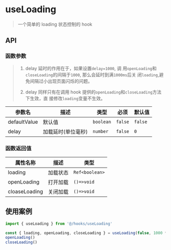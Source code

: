 # useLoading

> 一个简单的 loading 状态控制的 hook

## API

### 函数参数

> 1. delay 延时的作用在于，如果设置`delay=1000`, 调
>    用`openLoading`和`closeLoading`的间隔于`1000`, 那么会延时到满`1000ms`后关
>    闭`loading`,避免间隔过小出现页面闪烁的问题。
>
> 2. delay 同样只有在调用 hook 提供的`openLoading`和`closeLoading`方法下生效，直
>    接修改`loading`变量不生效。

| 参数名       | 描述               | 类型      | 必须    | 默认值  |
| ------------ | ------------------ | --------- | ------- | ------- |
| defaultValue | 默认值             | `boolean` | `false` | `false` |
| delay        | 加载延时(单位毫秒) | `number`  | `false` | `0`     |

### 函数返回值

| 属性名称      | 描述     | 类型           |
| ------------- | -------- | -------------- |
| loading       | 加载状态 | `Ref<boolean>` |
| openLoading   | 打开加载 | `()=>void`     |
| cloaseLoading | 关闭加载 | `()=>void`     |

## 使用案例

```typescript
import { useLoading } from '@/hooks/useLoading'

const { loading, openLoading, closeLoading } = useLoading(false, 1000 * 0.5)
openLoading()
closeLoading()
```
